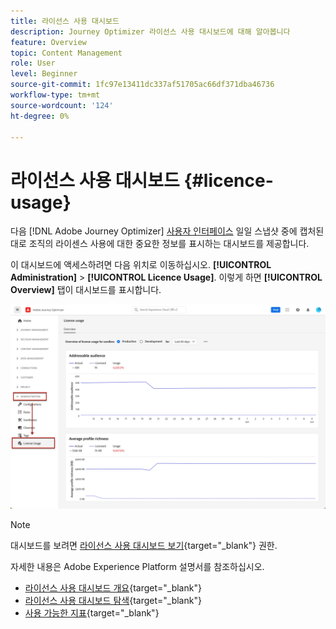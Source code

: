 ```yaml
---
title: 라이선스 사용 대시보드
description: Journey Optimizer 라이선스 사용 대시보드에 대해 알아봅니다
feature: Overview
topic: Content Management
role: User
level: Beginner
source-git-commit: 1fc97e13411dc337af51705ac66df371dba46736
workflow-type: tm+mt
source-wordcount: '124'
ht-degree: 0%

---
```


# 라이선스 사용 대시보드 {#licence-usage}

다음 [!DNL Adobe Journey Optimizer] [사용자 인터페이스](../start/user-interface.md) 일일 스냅샷 중에 캡처된 대로 조직의 라이센스 사용에 대한 중요한 정보를 표시하는 대시보드를 제공합니다.

이 대시보드에 액세스하려면 다음 위치로 이동하십시오. **[!UICONTROL Administration]** > **[!UICONTROL Licence Usage]**. 이렇게 하면 **[!UICONTROL Overview]** 탭이 대시보드를 표시합니다.

![](assets/licence-usage-dashboard.png)

>[!NOTE]
>
>대시보드를 보려면 [라이선스 사용 대시보드 보기](https://experienceleague.adobe.com/docs/experience-platform/dashboards/permissions.html?lang=en#available-permissions){target=&quot;_blank&quot;} 권한.

자세한 내용은 Adobe Experience Platform 설명서를 참조하십시오.

* [라이선스 사용 대시보드 개요](https://experienceleague.adobe.com/docs/experience-platform/dashboards/guides/license-usage.html){target=&quot;_blank&quot;}
* [라이선스 사용 대시보드 탐색](https://experienceleague.adobe.com/docs/experience-platform/dashboards/guides/license-usage.html#exploring-the-license-usage-dashboard){target=&quot;_blank&quot;}
* [사용 가능한 지표](https://experienceleague.adobe.com/docs/experience-platform/dashboards/guides/license-usage.html#available-metrics){target=&quot;_blank&quot;}
